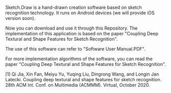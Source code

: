 Sketch.Draw is a hand-drawn creation software based on sketch recognition technology. It runs on Android devices (we will provide iOS version soon). 

Now you can download and use it through this Repository. The implementation of this application is based on the paper "Coupling Deep Textural and Shape Features for Sketch Recognition".

The use of this software can refer to "Software User Manual.PDF".

For more implementation algorithms of the software, you can read the paper "Coupling Deep Textural and Shape Features for Sketch Recognition".

[1] Qi Jia, Xin Fan, Meiyu Yu, Yuqing Liu, Dingrong Wang, and Longin Jan Latecki. Coupling deep textural and shape features for sketch recognition. 28th ACM Int. Conf. on Multimedia (ACMMM). Virtual, October 2020.
